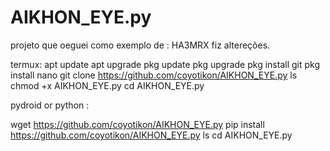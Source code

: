 # AIKHON_EYE.py
projeto que oeguei como exemplo de :  HA3MRX
 fiz altereções.


termux:
apt update
apt upgrade
pkg update
pkg upgrade
pkg install git
pkg install nano
git clone https://github.com/coyotikon/AIKHON_EYE.py
ls
chmod +x AIKHON_EYE.py
cd AIKHON_EYE.py




pydroid or python :

wget https://github.com/coyotikon/AIKHON_EYE.py
pip install https://github.com/coyotikon/AIKHON_EYE.py
ls
cd AIKHON_EYE.py
